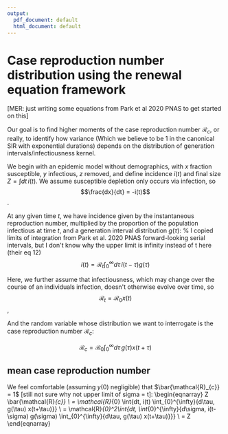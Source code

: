 ```yaml
---
output:
  pdf_document: default
  html_document: default
---
```

# Case reproduction number distribution using the renewal equation framework

[MER: just writing some equations from Park et al 2020 PNAS to get started on this]

Our goal is to find higher moments of the case reproduction number $\mathcal{R}_{c}$, or really, to identify how variance (Which we believe to be 1 in the canonical SIR with exponential durations) depends on the distribution of generation intervals/infectiousness kernel. 

We begin with an epidemic model without demographics, with $x$ fraction susceptible, $y$ infectious, $z$ removed, and define incidence $i(t)$ and final size $Z = \int{dt\, i(t)}$. We assume susceptible depletion only occurs via infection, so  
$$\frac{dx}{dt} = -i(t)$$.

At any given time $t$, we have incidence given by the instantaneous reproduction number, multiplied by the proportion of the population infectious at time $t$, and a generation interval distribution $g(\tau)$:
% I copied limits of integration from Park et al. 2020 PNAS forward-looking serial intervals, but I don't know why the upper limit is infinity instead of t here (their eq 12)
$$i(t) = \mathcal{R}_{t} \int_{0}^{\infty}{d\tau\, i(t-\tau) g(\tau)}$$

Here, we further assume that infectiousness, which may change over the course of an individuals infection, doesn't otherwise evolve over time, so
$$  \mathcal{R}_{t} =  \mathcal{R}_{0} x(t) $$,

And the random variable whose distribution we want to interrogate is the case reproduction number $\mathcal{R}_{c}$:

$$\mathcal{R}_{c} = \mathcal{R}_{0} \int_{0}^{\infty}{d\tau\, g(\tau) x(t+\tau)}$$

## mean case reproduction number

We feel comfortable (assuming $y(0)$ negligible) that $\bar{\mathcal{R}_{c}} = 1$
[still not sure why not upper limit of sigma = t]:
\begin{eqnarray}
Z \bar{\mathcal{R}_{c}} 
  \\ = \mathcal{R}_{0} \int{dt\, i(t) \int_{0}^{\infty}{d\tau\, g(\tau) x(t+\tau)}} 
  \\ = \mathcal{R}_{0}^2\int{dt\, \int_{0}^{\infty}{d\sigma\, i(t-\sigma) g(\sigma) \int_{0}^{\infty}{d\tau\, g(\tau) x(t+\tau)}}}
  \\ = Z
\end{eqnarray}

